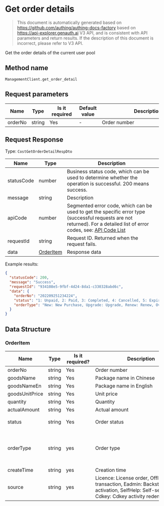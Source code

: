 # Get order details

<!--
Warning ⚠️:
Do not modify this document directly,
https://github.com/Authing/authing-docs-factory
Use this project to generate
-->

<LastUpdated />

> This document is automatically generated based on https://github.com/authing/authing-docs-factory based on https://api-explorer.genauth.ai V3 API, and is consistent with API parameters and return results. If the description of this document is incorrect, please refer to V3 API.

Get the order details of the current user pool

## Method name

`ManagementClient.get_order_detail`

## Request parameters

| Name    | Type   | <div style="width:80px">Is it required</div> | <div style="width:60px">Default value</div> | <div style="width:300px">Description</div> | <div style="width:200px">Sample value</div> |
| ------- | ------ | -------------------------------------------- | ------------------------------------------- | ------------------------------------------ | ------------------------------------------- |
| orderNo | string | Yes                                          | -                                           | Order number                               | `2022080410062060e26f7fd6b9`                |

## Request Response

Type: `CostGetOrderDetailRespDto`

| Name       | Type                               | Description                                                                                                                                                                                                                                                                                                                                    |
| ---------- | ---------------------------------- | ---------------------------------------------------------------------------------------------------------------------------------------------------------------------------------------------------------------------------------------------------------------------------------------------------------------------------------------------- |
| statusCode | number                             | Business status code, which can be used to determine whether the operation is successful. 200 means success.                                                                                                                                                                                                                                   |
| message    | string                             | Description                                                                                                                                                                                                                                                                                                                                    |
| apiCode    | number                             | Segmented error code, which can be used to get the specific error type (successful requests are not returned). For a detailed list of error codes, see: [API Code List](https://api-explorer.genauth.ai/?tag=group/%E5%BC%80%E5%8F%91%E5%87%86%E5%A4%87#tag/%E5%BC%80%E5%8F%91%E5%87%86%E5%A4%87/%E9%94%99%E8%AF%AF%E5%A4%84%E7%90%86/apiCode) |
| requestId  | string                             | Request ID. Returned when the request fails.                                                                                                                                                                                                                                                                                                   |
| data       | <a href="#OrderItem">OrderItem</a> | Response data                                                                                                                                                                                                                                                                                                                                  |

Example results:

```json
{
  "statusCode": 200,
  "message": "Success",
  "requestId": "934108e5-9fbf-4d24-8da1-c330328abd6c",
  "data": {
    "orderNo": "202209251234224",
    "status": "1: Unpaid, 2: Paid, 3: Completed, 4: Cancelled, 5: Expired",
    "orderType": "New: New Purchase, Upgrade: Upgrade, Renew: Renew, Overdue_Correct: Overdue Correction, Overflowed_Correct: Overdue Correction"
  }
}
```

## Data Structure

### <a id="OrderItem"></a> OrderItem

| Name           | Type   | <div style="width:80px">Is it required?</div> | <div style="width:300px">Description</div>                                                                                                         | <div style="width:200px">Sample value</div>                                                                                         |
| -------------- | ------ | --------------------------------------------- | -------------------------------------------------------------------------------------------------------------------------------------------------- | ----------------------------------------------------------------------------------------------------------------------------------- |
| orderNo        | string | Yes                                           | Order number                                                                                                                                       | `202209251234224`                                                                                                                   |
| goodsName      | string | Yes                                           | Package name in Chinese                                                                                                                            |                                                                                                                                     |
| goodsNameEn    | string | Yes                                           | Package name in English                                                                                                                            |                                                                                                                                     |
| goodsUnitPrice | string | Yes                                           | Unit price                                                                                                                                         |                                                                                                                                     |
| quantity       | string | Yes                                           | Quantity                                                                                                                                           |                                                                                                                                     |
| actualAmount   | string | Yes                                           | Actual amount                                                                                                                                      |                                                                                                                                     |
| status         | string | Yes                                           | Order status                                                                                                                                       | `1: Unpaid, 2: Paid, 3: Completed, 4: Cancelled, 5: Expired`                                                                        |
| orderType      | string | yes                                           | Order type                                                                                                                                         | `New: New purchase, Upgrade: Upgrade, Renew: Renewal, Overdue_Correct: Overdue correction, Overflowed_Correct: Overflow correction` |
| createTime     | string | yes                                           | Creation time                                                                                                                                      |                                                                                                                                     |
| source         | string | yes                                           | Licence: License order, Offline: Offline transaction, Eadmin: Backstage activation, SelfHelp: Self-service order, Cdkey: Cdkey activity redemption |                                                                                                                                     |
